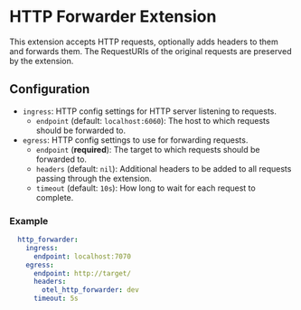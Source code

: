 # HTTP Forwarder Extension

This extension accepts HTTP requests, optionally adds headers to them and forwards them.
The RequestURIs of the original requests are preserved by the extension.

## Configuration

* `ingress`: HTTP config settings for HTTP server listening to requests.
  * `endpoint` (default: `localhost:6060`): The host to which requests should be forwarded to.
* `egress`: HTTP config settings to use for forwarding requests.
  * `endpoint` (**required**): The target to which requests should be forwarded to.
  * `headers` (default: `nil`): Additional headers to be added to all requests passing through the extension.
  * `timeout` (default: `10s`): How long to wait for each request to complete.

### Example

```yaml
  http_forwarder:
    ingress:
      endpoint: localhost:7070
    egress:
      endpoint: http://target/
      headers:
        otel_http_forwarder: dev
      timeout: 5s
```